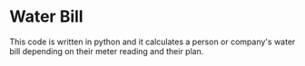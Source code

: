 # Water Bill
This code is written in python and it calculates a person or company's water bill depending on their meter reading and their plan.
